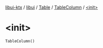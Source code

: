 [libui-ktx](../../../index.md) / [libui](../../index.md) / [Table](../index.md) / [TableColumn](index.md) / [&lt;init&gt;](./-init-.md)

# &lt;init&gt;

`TableColumn()`